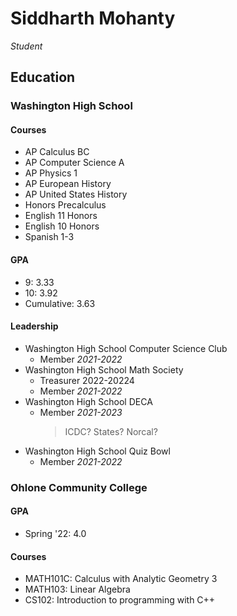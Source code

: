 # Siddharth Mohanty
*Student*

## Education

### Washington High School

#### Courses
- AP Calculus BC
- AP Computer Science A
- AP Physics 1
- AP European History
- AP United States History
- Honors Precalculus
- English 11 Honors
- English 10 Honors
- Spanish 1-3
<!--- AP Physics C-->
<!--- AP United States Government-->
<!--- AP Economics-->
<!--- AP LIT-->

#### GPA
- 9: 3.33
- 10: 3.92
- Cumulative: 3.63
<!--- 11:-->
<!--- 12:-->


#### Leadership

- Washington High School Computer Science Club
    - Member *2021-2022*
- Washington High School Math Society
    - Treasurer 2022-20224
    - Member *2021-2022*
- Washington High School DECA
    - Member *2021-2023*
        > ICDC? States? Norcal?
- Washington High School Quiz Bowl
    - Member *2021-2022*

### Ohlone Community College

#### GPA
- Spring '22: 4.0

#### Courses
- MATH101C: Calculus with Analytic Geometry 3
- MATH103: Linear Algebra
- CS102: Introduction to programming with C++
